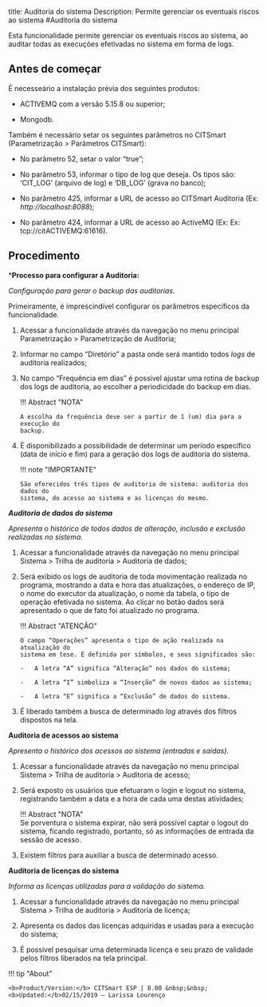 title:  Auditoria do sistema
Description: Permite gerenciar os eventuais riscos ao sistema
#Auditoria do sistema

Esta funcionalidade permite gerenciar os eventuais riscos ao sistema, ao auditar todas as execuções efetivadas no sistema em forma de logs.

Antes de começar 
-----------------

É necesseário a instalação prévia dos seguintes produtos:

-   ACTIVEMQ com a versão 5.15.8 ou superior;

-   Mongodb.

Também é necessário setar os seguintes parâmetros no CITSmart (Parametrização \>
Parãmetros CITSmart):

-   No parâmetro 52, setar o valor “true”;

-   No parâmetro 53, informar o tipo de log que deseja. Os tipos são: ‘CIT_LOG’
    (arquivo de log) e ‘DB_LOG’ (grava no banco);

-   No parâmetro 425, informar a URL de acesso ao CITSmart Auditoria (Ex:
    *http://localhost:8088*);

-   No parâmetro 424, informar a URL de acesso ao ActiveMQ (Ex: Ex:
    tcp://citACTIVEMQ:61616).

Procedimento
------------

***Processo para configurar a Auditoria:**

*Configuração para gerar o backup das auditorias.*

Primeiramente, é imprescindível configurar os parâmetros específicos da
funcionalidade.

1.  Acessar a funcionalidade através da navegação no menu principal
    Parametrização \> Parametrização de Auditoria;

2.  Informar no campo “Diretório” a pasta onde será mantido todos *logs* de
    auditoria realizados;

3.  No campo “Frequência em dias” é possível ajustar uma rotina de backup dos
    logs de auditoria, ao escolher a periodicidade do backup em dias.

    !!! Abstract "NOTA"

        A escolha da frequência deve ser a partir de 1 (um) dia para a execução do
        backup.  

4.  É disponibilizado a possibilidade de determinar um período específico (data
    de início e fim) para a geração dos logs de auditoria do sistema.

    !!! note "IMPORTANTE"

        São oferecidos três tipos de auditoria de sistema: auditoria dos dados do
        sistema, do acesso ao sistema e as licenças do mesmo.

***Auditoria de dados do sistema***

*Apresenta o histórico de todos dados de alteração, inclusão e exclusão
realizadas no sistema.*

1.  Acessar a funcionalidade através da navegação no menu principal Sistema \>
    Trilha de auditoria \> Auditoria de dados;

2.  Será exibido os logs de auditoria de toda movimentação realizada no
    programa, mostrando a data e hora das atualizações, o endereço de IP, o nome
    do executor da atualização, o nome da tabela, o tipo de operação efetivada
    no sistema. Ao clicar no botão dados será apresentado o que de fato foi
    atualizado no programa.

    !!! Abstract "ATENÇÃO"

        O campo “Operações” apresenta o tipo de ação realizada na atualização do
        sistema em tese. É definida por símbolos, e seus significados são:

        -   A letra “A” significa “Alteração” nos dados do sistema;

        -   A letra “I” simboliza a “Inserção” de novos dados ao sistema;

        -   A letra “E” significa a “Exclusão” de dados do sistema.  

3.  É liberado também a busca de determinado *log* através dos filtros dispostos
    na tela.

**Auditoria de acessos ao sistema**

*Apresenta o histórico dos acessos ao sistema (entradas e saídas).*

1.  Acessar a funcionalidade através da navegação no menu principal Sistema \>
    Trilha de auditoria \> Auditoria de acesso;

2.  Será exposto os usuários que efetuaram o login e logout no sistema,
    registrando também a data e a hora de cada uma destas atividades;

    !!! Abstract "NOTA"  
        Se porventura o sistema expirar, não será possível captar o logout do
        sistema, ficando registrado, portanto, só as informações de entrada da
        sessão de acesso.  

3.  Existem filtros para auxiliar a busca de determinado acesso.

**Auditoria de licenças do sistema**

*Informa as licenças utilizadas para a validação do sistema.*

1.  Acessar a funcionalidade através da navegação no menu principal Sistema \>
    Trilha de auditoria \> Auditoria de licença;

2.  Apresenta os dados das licenças adquiridas e usadas para a execução do
    sistema;

3.  É possível pesquisar uma determinada licença e seu prazo de validade pelos
    filtros liberados na tela principal.
    
!!! tip "About"

    <b>Product/Version:</b> CITSmart ESP | 8.00 &nbsp;&nbsp;
    <b>Updated:</b>02/15/2019 – Larissa Lourenço
